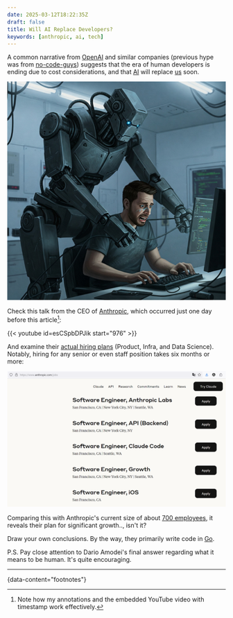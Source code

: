 ```yaml
---
date: 2025-03-12T18:22:35Z
draft: false
title: Will AI Replace Developers?
keywords: [anthropic, ai, tech]
---
```

A common narrative from [OpenAI](https://openai.com/) and similar companies
 (previous hype was from [no-code-guys](https://www.nocode.tech/))
 suggests that the era of human developers is ending due to cost considerations,
 and that [AI](https://gemini.google.com/) will replace
 [us](https://en.wikipedia.org/wiki/Software_development#Workers) soon.

![AI vs. Human Coder](robot.jpg)

Check this talk from the CEO of [Anthropic](https://www.anthropic.com/),
 which occurred just one day before this article[^1]:

{{< youtube id=esCSpbDPJik start="976" >}}

And examine their [actual hiring plans](https://www.anthropic.com/jobs)
 (Product, Infra, and Data Science). Notably, hiring for any senior or even
 staff position takes six months or more:

![vacancy](vacancy.png)

Comparing this with Anthropic's current size of about
 [700 employees](https://en.wikipedia.org/wiki/Anthropic), it reveals their
 plan for significant growth.., isn't it?

Draw your own conclusions. By the way, they primarily write code in [Go](https://go.dev/).

P.S. Pay close attention to Dario Amodei's final answer regarding what it means
 to be human. It's quite encouraging.

---
{data-content="footnotes"}

[^1]: Note how my annotations and the embedded YouTube video with timestamp work effectively.

